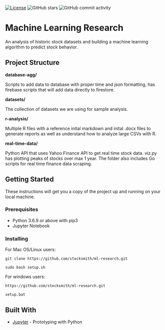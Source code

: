 [![License](https://img.shields.io/badge/License-GPL%203.0-brightgreen.svg)](./LICENSE)
![GitHub stars](https://img.shields.io/github/stars/stocksmith/ml-research.svg)
![GitHub commit activity](https://img.shields.io/github/commit-activity/m/stocksmith/ml-research.svg?color=red)

# Machine Learning Research

An analysis of historic stock datasets and building a machine learning algorithm to predict stock behavior. 

## Project Structure 

**database-agg/**

Scripts to add data to database with proper time and json formatting, has firebase scripts that will add data directly to firestore.

**datasets/**

The collection of datasets we are using for sample analysis.

**r-analysis/**

Multiple R files with a reference inital markdown and inital .docx files to generate reports as well as understand how to analyze large CSVs with R. 

**real-time-data/**

Python API that uses Yahoo Finance API to get real time stock data. viz.py has plotting peaks of stocks over max 1 year. The folder also includes Go scripts for real time finance data scraping. 

## Getting Started

These instructions will get you a copy of the project up and running on your local machine.

### Prerequisites

* Python 3.6.9 or above with pip3
* Jupyter Notebook

### Installing

For Mac OS/Linux users:
```
git clone https://github.com/stocksmith/ml-research.git

sudo bash setup.sh
```

For windows users:
```
https://github.com/stocksmith/ml-research.git

setup.bat
```

## Built With

* [Jupyter](https://jupyter.org/) - Prototyping with Python
<!-- 
## Contributing

Please read [CONTRIBUTING.md](https://gist.github.com/PurpleBooth/b24679402957c63ec426) for details on our code of conduct, and the process for submitting pull requests to us. -->


<!-- 
## Acknowledgments

* Hat tip to anyone whose code was used
* Inspiration
* etc
 -->
